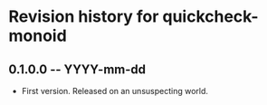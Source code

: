 # Revision history for quickcheck-monoid

## 0.1.0.0 -- YYYY-mm-dd

* First version. Released on an unsuspecting world.
